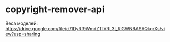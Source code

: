 # copyright-remover-api

Веса моделей: https://drive.google.com/file/d/1DyRf9WmdZTlVRL3l_RiGWN6ASAQkqrXs/view?usp=sharing

